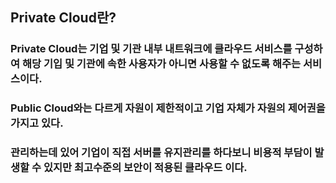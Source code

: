 ## Private Cloud란?
### Private Cloud는 기업 및 기관 내부 내트워크에 클라우드 서비스를 구성하여 해당 기입 및 기관에 속한 사용자가 아니면 사용할 수 없도록 해주는 서비스이다.
### Public Cloud와는 다르게 자원이 제한적이고 기업 자체가 자원의 제어권을 가지고 있다.
### 관리하는데 있어 기업이 직접 서버를 유지관리를 하다보니 비용적 부담이 발생할 수 있지만 최고수준의 보안이 적용된 클라우드 이다.
